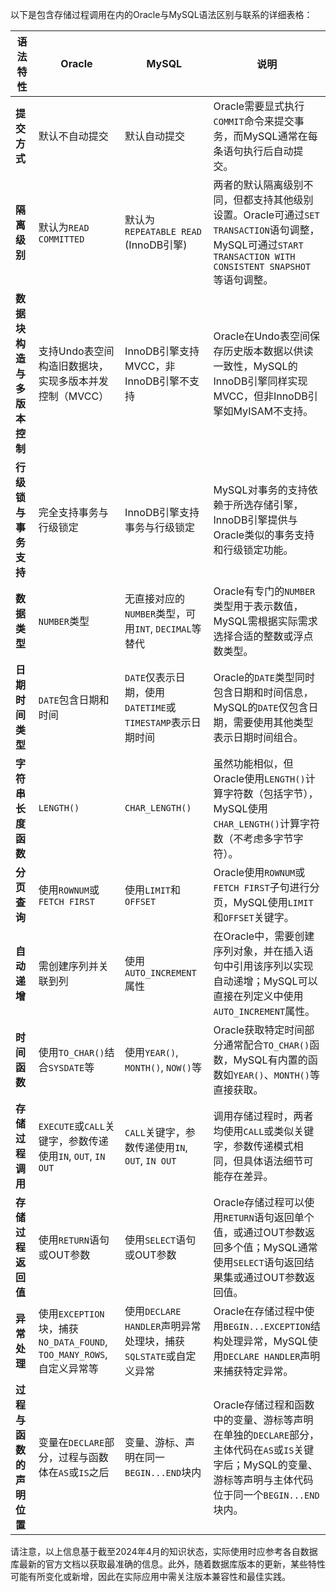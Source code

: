 以下是包含存储过程调用在内的Oracle与MySQL语法区别与联系的详细表格：

| **语法特性**               | **Oracle**                                                   | **MySQL**                                                    | **说明**                                                     |
| -------------------------- | ------------------------------------------------------------ | ------------------------------------------------------------ | ------------------------------------------------------------ |
| **提交方式**               | 默认不自动提交                                               | 默认自动提交                                                 | Oracle需要显式执行`COMMIT`命令来提交事务，而MySQL通常在每条语句执行后自动提交。 |
| **隔离级别**               | 默认为`READ COMMITTED`                                       | 默认为`REPEATABLE READ` (InnoDB引擎)                         | 两者的默认隔离级别不同，但都支持其他级别设置。Oracle可通过`SET TRANSACTION`语句调整，MySQL可通过`START TRANSACTION WITH CONSISTENT SNAPSHOT`等语句调整。 |
| **数据块构造与多版本控制** | 支持Undo表空间构造旧数据块，实现多版本并发控制（MVCC）       | InnoDB引擎支持MVCC，非InnoDB引擎不支持                       | Oracle在Undo表空间保存历史版本数据以供读一致性，MySQL的InnoDB引擎同样实现MVCC，但非InnoDB引擎如MyISAM不支持。 |
| **行级锁与事务支持**       | 完全支持事务与行级锁定                                       | InnoDB引擎支持事务与行级锁定                                 | MySQL对事务的支持依赖于所选存储引擎，InnoDB引擎提供与Oracle类似的事务支持和行级锁定功能。 |
| **数据类型**               | `NUMBER`类型                                                 | 无直接对应的`NUMBER`类型，可用`INT`, `DECIMAL`等替代         | Oracle有专门的`NUMBER`类型用于表示数值，MySQL需根据实际需求选择合适的整数或浮点数类型。 |
| **日期时间类型**           | `DATE`包含日期和时间                                         | `DATE`仅表示日期，使用`DATETIME`或`TIMESTAMP`表示日期时间    | Oracle的`DATE`类型同时包含日期和时间信息，MySQL的`DATE`仅包含日期，需要使用其他类型表示日期时间组合。 |
| **字符串长度函数**         | `LENGTH()`                                                   | `CHAR_LENGTH()`                                              | 虽然功能相似，但Oracle使用`LENGTH()`计算字符数（包括字节），MySQL使用`CHAR_LENGTH()`计算字符数（不考虑多字节字符）。 |
| **分页查询**               | 使用`ROWNUM`或`FETCH FIRST`                                  | 使用`LIMIT`和`OFFSET`                                        | Oracle使用`ROWNUM`或`FETCH FIRST`子句进行分页，MySQL使用`LIMIT`和`OFFSET`关键字。 |
| **自动递增**               | 需创建序列并关联到列                                         | 使用`AUTO_INCREMENT`属性                                     | 在Oracle中，需要创建序列对象，并在插入语句中引用该序列以实现自动递增；MySQL可以直接在列定义中使用`AUTO_INCREMENT`属性。 |
| **时间函数**               | 使用`TO_CHAR()`结合`SYSDATE`等                               | 使用`YEAR()`, `MONTH()`, `NOW()`等                           | Oracle获取特定时间部分通常配合`TO_CHAR()`函数，MySQL有内置的函数如`YEAR()`、`MONTH()`等直接获取。 |
| **存储过程调用**           | `EXECUTE`或`CALL`关键字，参数传递使用`IN`, `OUT`, `IN OUT`   | `CALL`关键字，参数传递使用`IN`, `OUT`, `IN OUT`              | 调用存储过程时，两者均使用`CALL`或类似关键字，参数传递模式相同，但具体语法细节可能存在差异。 |
| **存储过程返回值**         | 使用`RETURN`语句或OUT参数                                    | 使用`SELECT`语句或OUT参数                                    | Oracle存储过程可以使用`RETURN`语句返回单个值，或通过OUT参数返回多个值；MySQL通常使用`SELECT`语句返回结果集或通过OUT参数返回值。 |
| **异常处理**               | 使用`EXCEPTION`块，捕获`NO_DATA_FOUND`, `TOO_MANY_ROWS`, 自定义异常等 | 使用`DECLARE HANDLER`声明异常处理块，捕获`SQLSTATE`或自定义异常 | Oracle在存储过程中使用`BEGIN...EXCEPTION`结构处理异常，MySQL使用`DECLARE HANDLER`声明来捕获特定异常。 |
| **过程与函数的声明位置**   | 变量在`DECLARE`部分，过程与函数体在`AS`或`IS`之后            | 变量、游标、声明在同一`BEGIN...END`块内                      | Oracle存储过程和函数中的变量、游标等声明在单独的`DECLARE`部分，主体代码在`AS`或`IS`关键字后；MySQL的变量、游标等声明与主体代码位于同一个`BEGIN...END`块内。 |

请注意，以上信息基于截至2024年4月的知识状态，实际使用时应参考各自数据库最新的官方文档以获取最准确的信息。此外，随着数据库版本的更新，某些特性可能有所变化或新增，因此在实际应用中需关注版本兼容性和最佳实践。